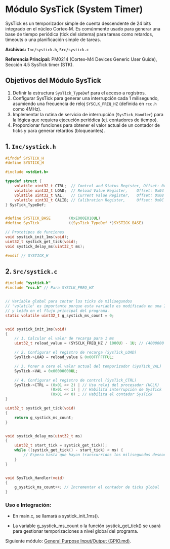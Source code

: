 # Módulo SysTick (System Timer)

SysTick es un temporizador simple de cuenta descendente de 24 bits integrado en el núcleo Cortex-M. Es comúnmente usado para generar una base de tiempo periódica (tick del sistema) para tareas como retardos, timeouts o una planificación simple de tareas.

**Archivos:** `Inc/systick.h`, `Src/systick.c`

**Referencia Principal:** PM0214 (Cortex-M4 Devices Generic User Guide), Sección 4.5 SysTick timer (STK).

## Objetivos del Módulo SysTick
1.  Definir la estructura `SysTick_TypeDef` para el acceso a registros.
2.  Configurar SysTick para generar una interrupción cada 1 milisegundo, asumiendo una frecuencia de reloj `SYSCLK_FREQ_HZ` (definida en `rcc.h` como 4MHz).
3.  Implementar la rutina de servicio de interrupción (`SysTick_Handler`) para la lógica que requiera ejecución periódica (ej. contadores de tiempo).
4.  Proporcionar funciones para obtener el valor actual de un contador de ticks y para generar retardos (bloqueantes).

## 1. `Inc/systick.h`

```c
#ifndef SYSTICK_H
#define SYSTICK_H

#include <stdint.h>

typedef struct {
    volatile uint32_t CTRL;  // Control and Status Register, Offset: 0x00
    volatile uint32_t LOAD;  // Reload Value Register,    Offset: 0x04
    volatile uint32_t VAL;   // Current Value Register,   Offset: 0x08
    volatile uint32_t CALIB; // Calibration Register,     Offset: 0x0C
} SysTick_TypeDef;


#define SYSTICK_BASE        (0xE000E010UL)
#define SysTick             ((SysTick_TypeDef *)SYSTICK_BASE)

// Prototipos de funciones
void systick_init_1ms(void);
uint32_t systick_get_tick(void);
void systick_delay_ms(uint32_t ms);

#endif // SYSTICK_H


```

## 2. `Src/systick.c`

```c
#include "systick.h"
#include "rcc.h" // Para SYSCLK_FREQ_HZ


// Variable global para contar los ticks de milisegundos
// 'volatile' es importante porque esta variable es modificada en una ISR
// y leída en el flujo principal del programa.
static volatile uint32_t g_systick_ms_count = 0;


void systick_init_1ms(void)
{
    // 1. Calcular el valor de recarga para 1 ms
    uint32_t reload_value = (SYSCLK_FREQ_HZ / 1000U) - 1U; // (4000000 / 1000) - 1 = 3999

    // 2. Configurar el registro de recarga (SysTick_LOAD)
    SysTick->LOAD = reload_value & 0x00FFFFFFUL;

    // 3. Poner a cero el valor actual del temporizador (SysTick_VAL)
    SysTick->VAL = 0x00000000UL;

    // 4. Configurar el registro de control (SysTick_CTRL)
    SysTick->CTRL = (0x01 << 2) | // Usa reloj del procesador (HCLK)
                    (0x01 << 1) | // Habilita interrupción de SysTick
                    (0x01 << 0) ; // Habilita el contador SysTick
}

uint32_t systick_get_tick(void)
{
    return g_systick_ms_count;
}


void systick_delay_ms(uint32_t ms)
{
    uint32_t start_tick = systick_get_tick(); 
    while ((systick_get_tick() - start_tick) < ms) {
        // Espera hasta que hayan transcurridos los milisegundos deseados
    }
}


void SysTick_Handler(void)
{
    g_systick_ms_count++; // Incrementar el contador de ticks global
}

```

### Uso e Integración:

* En main.c, se llamará a systick_init_1ms().

* La variable g_systick_ms_count o la función systick_get_tick() se usará para gestionar temporizaciones a nivel global del programa.


Siguiente módulo: [General Purpose Input/Output (GPIO.md)](GPIO.md).
